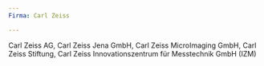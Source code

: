 ```yaml
---
Firma: Carl Zeiss

---
```

Carl Zeiss AG, Carl Zeiss Jena GmbH, Carl Zeiss MicroImaging GmbH, Carl Zeiss Stiftung, Carl Zeiss Innovationszentrum für Messtechnik GmbH (IZM)

